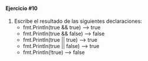 #### Ejercicio #10

1. Escribe el resultado de las siguientes declaraciones:
    * fmt.Println(true && true) --> true
    * fmt.Println(true && false) --> false
    * fmt.Println(true || true) --> true
    * fmt.Println(true || false) --> true
    * fmt.Println(!true) --> false